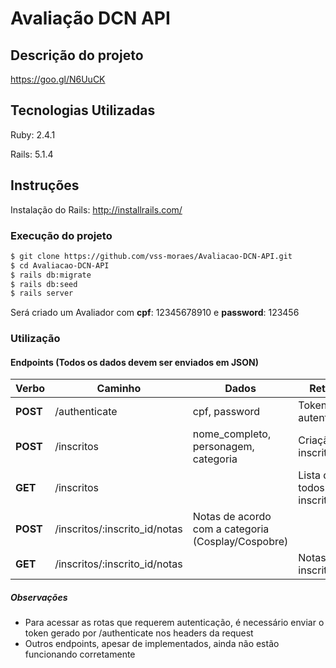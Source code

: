 # Avaliação DCN API

## Descrição do projeto

https://goo.gl/N6UuCK

## Tecnologias Utilizadas

Ruby: 2.4.1

Rails: 5.1.4

## Instruções

Instalação do Rails: http://installrails.com/

### Execução do projeto


```bash
$ git clone https://github.com/vss-moraes/Avaliacao-DCN-API.git
$ cd Avaliacao-DCN-API
$ rails db:migrate
$ rails db:seed
$ rails server
```

Será criado um Avaliador com **cpf**: 12345678910 e **password**: 123456

### Utilização

#### Endpoints (Todos os dados devem ser enviados em JSON)

| Verbo | Caminho | Dados | Retorno |
|-------|---------|-------|---------|
|**POST**|/authenticate|cpf, password|Token de autenticação|
|**POST**|/inscritos|nome_completo, personagem, categoria|Criação do inscrito|
|**GET**|/inscritos||Lista de todos os inscritos|
|**POST**|/inscritos/:inscrito_id/notas|Notas de acordo com a categoria (Cosplay/Cospobre)||
|**GET**|/inscritos/:inscrito_id/notas||Notas do inscrito|

##### Observações

* Para acessar as rotas que requerem autenticação, é necessário enviar o token gerado por /authenticate nos headers da request
* Outros endpoints, apesar de implementados, ainda não estão funcionando corretamente
